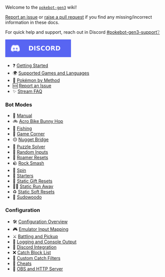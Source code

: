 Welcome to the [`pokebot-gen3`](https://github.com/40Cakes/pokebot-gen3) wiki!

[Report an issue](pages/Report%20an%20Issue.md) or [raise a pull request](https://github.com/40Cakes/pokebot-gen3/pulls) if you find any missing/incorrect information in these docs.

For quick help and support, reach out in Discord [#pokebot-gen3-support❔](https://discord.com/channels/1057088810950860850/1139190426834833528)

[![Discord](images/badge_discord.svg)](https://discord.com/invite/UtxR3cazUa)

- ❓ [Getting Started](pages/Getting%20Started.md)
- 🌍 [Supported Games and Languages](pages/Supported%20Games%20and%20Languages.md)
- 🔎 [Pokémon by Method](pages/Pokemon%20By%20Method.md)
- 🆘 [Report an Issue](pages/Report%20an%20Issue.md)
- ✨ [Stream FAQ](pages/Stream%20FAQ.md)

### Bot Modes
- 🔧 [Manual](pages/Mode%20-%20Manual.md)
- 🚲 [Acro Bike Bunny Hop](pages/Mode%20-%20Acro%20Bike%20Bunny%20Hop.md)
- 🎣 [Fishing](pages/Mode%20-%20Fishing.md)
- 🎰 [Game Corner](pages/Mode%20-%20Game%20Corner.md)
- 🟡 [Nugget Bridge](pages/Mode%20-%20Nugget%20Bridge.md)
- 🧩 [Puzzle Solver](pages/Mode%20-%20Puzzle%20Solver.md)
- 🎲 [Random Inputs](pages/Mode%20-%20Random%20Inputs.md)
- 🏃 [Roamer Resets](pages/Mode%20-%20Roamer%20Resets.md)
- 🪨 [Rock Smash](pages/Mode%20-%20Rock%20Smash.md)
- 🔄 [Spin](pages/Mode%20-%20Spin.md)
- 💼 [Starters](pages/Mode%20-%20Starters.md)
- 🎁 [Static Gift Resets](pages/Mode%20-%20Static%20Gift%20Resets.md)
- 🏃🏼 [Static Run Away](pages/Mode%20-%20Static%20Run%20Aways.md)
- ♻ [Static Soft Resets](pages/Mode%20-%20Static%20Soft%20Resets.md)
- 🥦 [Sudowoodo](pages/Mode%20-%20Sudowoodo.md)

### Configuration
- 🛠 [Configuration Overview](pages/Configuration%20-%20Overview.md)
- 🎮 [Emulator Input Mapping](pages/Configuration%20-%20Emulator%20Input%20Mapping.md)
- ⚔ [Battling and Pickup](pages/Configuration%20-%20Battling%20and%20Pickup.md)
- 📄 [Logging and Console Output](pages/Configuration%20-%20Logging%20and%20Console%20Output.md)
- 📢 [Discord Integration](pages/Configuration%20-%20Discord%20Integration.md)
- ❌ [Catch Block List](pages/Configuration%20-%20Catch%20Block%20List.md)
- 🥅 [Custom Catch Filters](pages/Configuration%20-%20Custom%20Catch%20Filters.md)
- 💎 [Cheats](pages/Configuration%20-%20Cheats.md)
- 🎥 [OBS and HTTP Server](pages/Configuration%20-%20OBS%20and%20HTTP%20Server.md)
